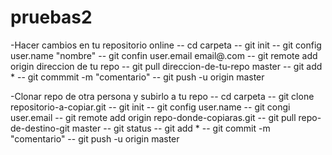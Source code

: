 # pruebas2

-Hacer cambios en tu repositorio online
-- cd carpeta
-- git init
-- git config user.name "nombre"
-- git confin user.email email@.com
-- git remote add origin direccion de tu repo
-- git pull direccion-de-tu-repo master
-- git add *
-- git commmit -m "comentario"
-- git push -u origin master

-Clonar repo de otra persona y subirlo a tu repo
-- cd carpeta
-- git clone repositorio-a-copiar.git
-- git init
-- git config user.name
-- git congi user.email
-- git remote add origin repo-donde-copiaras.git
-- git pull repo-de-destino-git master
-- git status
-- git add *
-- git commit -m "comentario"
-- git push -u origin master
